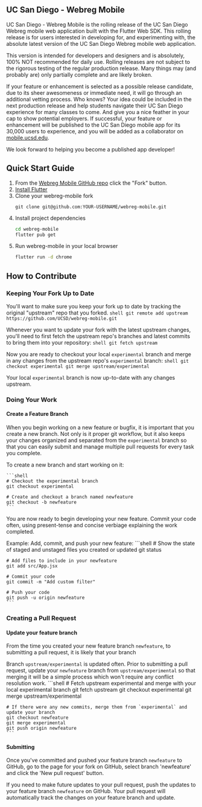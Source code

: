 ## UC San Diego - Webreg Mobile
UC San Diego - Webreg Mobile is the rolling release of the UC San Diego Webreg mobile web application built with the Flutter Web SDK. This rolling release is for users interested in developing for, and experimenting with, the absolute latest version of the UC San Diego Webreg mobile web application.

This version is intended for developers and designers and is absolutely, 100% NOT recommended for daily use. Rolling releases are not subject to the rigorous testing of the regular production release. Many things may (and probably are) only partially complete and are likely broken. 

If your feature or enhancement is selected as a possible release candidate, due to its sheer awesomeness or immediate need, it will go through an additional vetting process. Who knows? Your idea could be included in the next production release and help students navigate their UC San Diego experience for many classes to come. And give you a nice feather in your cap to show potential employers. If successful, your feature or enhancement will be published to the UC San Diego mobile app for its 30,000 users to experience, and you will be added as a collaborator on [mobile.ucsd.edu](https://mobile.ucsd.edu/).

We look forward to helping you become a published app developer!


## Quick Start Guide
1. From the [Webreg Mobile GitHub repo](https://github.com/UCSD/webreg-mobile) click the "Fork" button.
2. [Install Flutter](https://flutter.dev/docs/get-started/install)
3. Clone your webreg-mobile fork
    ```shell
    git clone git@github.com:YOUR-USERNAME/webreg-mobile.git
    ```
4. Install project dependencies
    ```sh
    cd webreg-mobile
    flutter pub get
    ```
5. Run webreg-mobile in your local browser
    ```sh
    flutter run -d chrome
    ```

## How to Contribute

### Keeping Your Fork Up to Date
You'll want to make sure you keep your fork up to date by tracking the original "upstream" repo that you forked.
    ```shell
    git remote add upstream https://github.com/UCSD/webreg-mobile.git
    ```

Whenever you want to update your fork with the latest upstream changes, you'll need to first fetch the upstream repo's branches and latest commits to bring them into your repository:
    ```shell
    git fetch upstream
    ```

Now you are ready to checkout your local `experimental` branch and merge in any changes from the upstream repo's `experimental` branch:
    ```shell
    git checkout experimental
    git merge upstream/experimental
    ```

Your local `experimental` branch is now up-to-date with any changes upstream.

### Doing Your Work


#### Create a Feature Branch
When you begin working on a new feature or bugfix, it is important that you create a new branch. Not only is it proper git workflow, but it also keeps your changes organized and separated from the `experimental` branch so that you can easily submit and manage multiple pull requests for every task you complete.

To create a new branch and start working on it:

    ```shell
    # Checkout the experimental branch
    git checkout experimental
    
    # Create and checkout a branch named newfeature
    git checkout -b newfeature
    ```

You are now ready to begin developing your new feature. Commit your code often, using present-tense and concise verbiage explaining the work completed.

Example: Add, commit, and push your new feature:
    ```shell
    # Show the state of staged and unstaged files you created or updated
    git status
    
    # Add files to include in your newfeature
    git add src/App.jsx
    
    # Commit your code
    git commit -m "Add custom filter"
    
    # Push your code
    git push -u origin newfeature
    ```


### Creating a Pull Request

#### Update your feature branch
From the time you created your new feature branch `newfeature`, to submitting a pull request, it is likely that your branch 

Branch `upstream/experimental` is updated often. Prior to submitting a pull request, update your `newfeature` branch from `upstream/experimental` so that merging it will be a simple process which won't require any conflict resolution work.
    ```shell
    # Fetch upstream experimental and merge with your local experimental branch
    git fetch upstream
    git checkout experimental
    git merge upstream/experimental

    # If there were any new commits, merge them from `experimental` and update your branch
    git checkout newfeature
    git merge experimental
    git push origin newfeature
    ```


#### Submitting
Once you've committed and pushed your feature branch `newfeature` to GitHub, go to the page for your fork on GitHub, select branch 'newfeature' and click the 'New pull request' button.

If you need to make future updates to your pull request, push the updates to your feature branch `newfeature` on GitHub. Your pull request will automatically track the changes on your feature branch and update.


